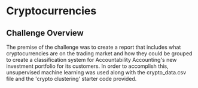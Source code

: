 # Cryptocurrencies

## Challenge Overview
The premise of the challenge was to create a report that includes what cryptocurrencies are on the trading market and how they could be grouped to create a classification system for Accountability Accounting's new investment portfolio for its customers. In order to accomplish this, unsupervised machine learning was used along with the crypto_data.csv file and the 'crypto clustering' starter code provided.
